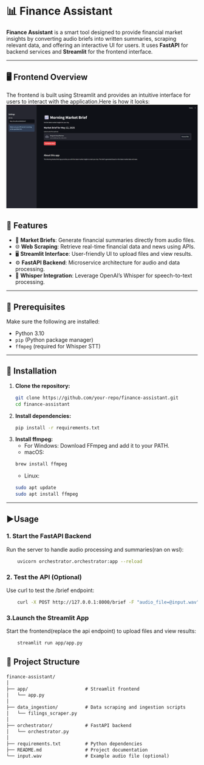# 📊 Finance Assistant

**Finance Assistant** is a smart tool designed to provide financial market insights by converting audio briefs into written summaries, scraping relevant data, and offering an interactive UI for users. It uses **FastAPI** for backend services and **Streamlit** for the frontend interface.

---
## 🖥️ Frontend Overview
The frontend is built using Streamlit and provides an intuitive interface for users to interact with the application.Here is how it looks:
<img alt="Frontend Screenshot" src="Screenshot 2025-05-12 161730.png">


## 🚀 Features

- 🎤 **Market Briefs**: Generate financial summaries directly from audio files.
- 🌐 **Web Scraping**: Retrieve real-time financial data and news using APIs.
- 🖥️ **Streamlit Interface**: User-friendly UI to upload files and view results.
- ⚙️ **FastAPI Backend**: Microservice architecture for audio and data processing.
- 🧠 **Whisper Integration**: Leverage OpenAI’s Whisper for speech-to-text processing.

---

## 🧰 Prerequisites

Make sure the following are installed:

- Python 3.10
- `pip` (Python package manager)
- `ffmpeg` (required for Whisper STT)

---

## 🔧 Installation

1. **Clone the repository:**
   ```bash
   git clone https://github.com/your-repo/finance-assistant.git
   cd finance-assistant

2. **Install dependencies:**
    ```bash 
    pip install -r requirements.txt

3. **Install ffmpeg:**
    - For Windows: Download FFmpeg and add it to your PATH.
    - macOS:
    ```bash
    brew install ffmpeg
    ```
    - Linux:
    ```bash
    sudo apt update
    sudo apt install ffmpeg
    ```

---


## ▶️Usage
### 1. **Start the FastAPI Backend**
Run the server to handle audio processing and summaries(ran on wsl):
```bash
    uvicorn orchestrator.orchestrator:app --reload
```
### 2. Test the API (Optional)
Use curl to test the /brief endpoint:
```bash
    curl -X POST http://127.0.0.1:8000/brief -F "audio_file=@input.wav"
```

### 3.Launch the Streamlit App
Start the frontend(replace the api endpoint) to upload files and view results:
```bash
    streamlit run app/app.py
```
## 📁 Project Structure
``` 
finance-assistant/
│
├── app/                     # Streamlit frontend
│   └── app.py
│
├── data_ingestion/          # Data scraping and ingestion scripts
│   └── filings_scraper.py
│
├── orchestrator/            # FastAPI backend
│   └── orchestrator.py
│
├── requirements.txt         # Python dependencies
├── README.md                # Project documentation
└── input.wav                # Example audio file (optional)
```





    
